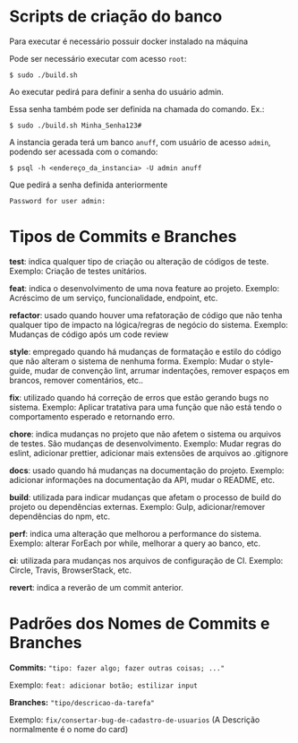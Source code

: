# Scripts de criação do banco

Para executar é necessário possuir docker instalado na máquina

Pode ser necessário executar com acesso `root`:

    $ sudo ./build.sh

Ao executar pedirá para definir a senha do usuário admin.

Essa senha também pode ser definida na chamada do comando. Ex.:

    $ sudo ./build.sh Minha_Senha123#

A instancia gerada terá um banco `anuff`, com usuário de acesso `admin`, podendo ser acessada com o comando:

    $ psql -h <endereço_da_instancia> -U admin anuff

Que pedirá a senha definida anteriormente

    Password for user admin:

# Tipos de Commits e Branches

**test**: indica qualquer tipo de criação ou alteração de códigos de teste. Exemplo: Criação de testes unitários.

**feat**: indica o desenvolvimento de uma nova feature ao projeto. Exemplo: Acréscimo de um serviço, funcionalidade, endpoint, etc.

**refactor**: usado quando houver uma refatoração de código que não tenha qualquer tipo de impacto na lógica/regras de negócio do sistema. 
Exemplo: Mudanças de código após um code review

**style**: empregado quando há mudanças de formatação e estilo do código que não alteram o sistema de nenhuma forma.
Exemplo: Mudar o style-guide, mudar de convenção lint, arrumar indentações, remover espaços em brancos, remover comentários, etc..

**fix**: utilizado quando há correção de erros que estão gerando bugs no sistema.
Exemplo: Aplicar tratativa para uma função que não está tendo o comportamento esperado e retornando erro.

**chore**: indica mudanças no projeto que não afetem o sistema ou arquivos de testes. São mudanças de desenvolvimento.
Exemplo: Mudar regras do eslint, adicionar prettier, adicionar mais extensões de arquivos ao .gitignore

**docs**: usado quando há mudanças na documentação do projeto.
Exemplo: adicionar informações na documentação da API, mudar o README, etc.

**build**: utilizada para indicar mudanças que afetam o processo de build do projeto ou dependências externas.
Exemplo: Gulp, adicionar/remover dependências do npm, etc.

**perf**: indica uma alteração que melhorou a performance do sistema.
Exemplo: alterar ForEach por while, melhorar a query ao banco, etc.

**ci**: utilizada para mudanças nos arquivos de configuração de CI.
Exemplo: Circle, Travis, BrowserStack, etc.

**revert**: indica a reverão de um commit anterior.

# Padrões dos Nomes de Commits e Branches

**Commits:** `"tipo: fazer algo; fazer outras coisas; ..."`

Exemplo: `feat: adicionar botão; estilizar input`

**Branches:** `"tipo/descricao-da-tarefa"`

Exemplo: `fix/consertar-bug-de-cadastro-de-usuarios` (A Descrição normalmente é o nome do card)
